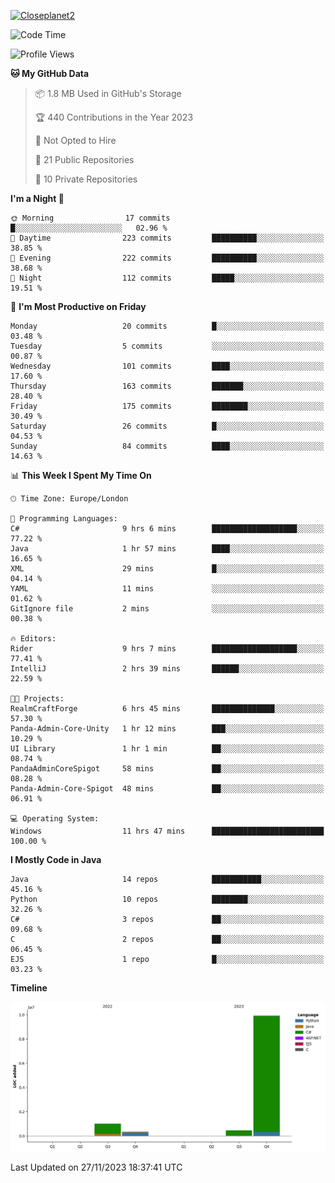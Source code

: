 [![Closeplanet2](https://github-readme-stats.vercel.app/api?username=Closeplanet2&show_icons=true&theme=tokyonight&count_private=true)]([https://github.com/Closeplanet2])

<!--START_SECTION:waka-->
![Code Time](http://img.shields.io/badge/Code%20Time-113%20hrs%2043%20mins-blue)

![Profile Views](http://img.shields.io/badge/Profile%20Views-12-blue)

**🐱 My GitHub Data** 

> 📦 1.8 MB Used in GitHub's Storage 
 > 
> 🏆 440 Contributions in the Year 2023
 > 
> 🚫 Not Opted to Hire
 > 
> 📜 21 Public Repositories 
 > 
> 🔑 10 Private Repositories 
 > 
**I'm a Night 🦉** 

```text
🌞 Morning                17 commits          █░░░░░░░░░░░░░░░░░░░░░░░░   02.96 % 
🌆 Daytime                223 commits         ██████████░░░░░░░░░░░░░░░   38.85 % 
🌃 Evening                222 commits         ██████████░░░░░░░░░░░░░░░   38.68 % 
🌙 Night                  112 commits         █████░░░░░░░░░░░░░░░░░░░░   19.51 % 
```
📅 **I'm Most Productive on Friday** 

```text
Monday                   20 commits          █░░░░░░░░░░░░░░░░░░░░░░░░   03.48 % 
Tuesday                  5 commits           ░░░░░░░░░░░░░░░░░░░░░░░░░   00.87 % 
Wednesday                101 commits         ████░░░░░░░░░░░░░░░░░░░░░   17.60 % 
Thursday                 163 commits         ███████░░░░░░░░░░░░░░░░░░   28.40 % 
Friday                   175 commits         ████████░░░░░░░░░░░░░░░░░   30.49 % 
Saturday                 26 commits          █░░░░░░░░░░░░░░░░░░░░░░░░   04.53 % 
Sunday                   84 commits          ████░░░░░░░░░░░░░░░░░░░░░   14.63 % 
```


📊 **This Week I Spent My Time On** 

```text
🕑︎ Time Zone: Europe/London

💬 Programming Languages: 
C#                       9 hrs 6 mins        ███████████████████░░░░░░   77.22 % 
Java                     1 hr 57 mins        ████░░░░░░░░░░░░░░░░░░░░░   16.65 % 
XML                      29 mins             █░░░░░░░░░░░░░░░░░░░░░░░░   04.14 % 
YAML                     11 mins             ░░░░░░░░░░░░░░░░░░░░░░░░░   01.62 % 
GitIgnore file           2 mins              ░░░░░░░░░░░░░░░░░░░░░░░░░   00.38 % 

🔥 Editors: 
Rider                    9 hrs 7 mins        ███████████████████░░░░░░   77.41 % 
IntelliJ                 2 hrs 39 mins       ██████░░░░░░░░░░░░░░░░░░░   22.59 % 

🐱‍💻 Projects: 
RealmCraftForge          6 hrs 45 mins       ██████████████░░░░░░░░░░░   57.30 % 
Panda-Admin-Core-Unity   1 hr 12 mins        ███░░░░░░░░░░░░░░░░░░░░░░   10.29 % 
UI Library               1 hr 1 min          ██░░░░░░░░░░░░░░░░░░░░░░░   08.74 % 
PandaAdminCoreSpigot     58 mins             ██░░░░░░░░░░░░░░░░░░░░░░░   08.28 % 
Panda-Admin-Core-Spigot  48 mins             ██░░░░░░░░░░░░░░░░░░░░░░░   06.91 % 

💻 Operating System: 
Windows                  11 hrs 47 mins      █████████████████████████   100.00 % 
```

**I Mostly Code in Java** 

```text
Java                     14 repos            ███████████░░░░░░░░░░░░░░   45.16 % 
Python                   10 repos            ████████░░░░░░░░░░░░░░░░░   32.26 % 
C#                       3 repos             ██░░░░░░░░░░░░░░░░░░░░░░░   09.68 % 
C                        2 repos             ██░░░░░░░░░░░░░░░░░░░░░░░   06.45 % 
EJS                      1 repo              █░░░░░░░░░░░░░░░░░░░░░░░░   03.23 % 
```



**Timeline**

![Lines of Code chart](https://raw.githubusercontent.com/Closeplanet2/Closeplanet2/main/assets/bar_graph.png)


 Last Updated on 27/11/2023 18:37:41 UTC
<!--END_SECTION:waka-->
